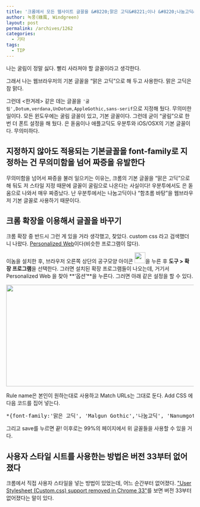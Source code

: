 ```yaml
---
title: '크롬에서 모든 웹사이트 글꼴을 &#8220;맑은 고딕&#8221;이나 &#8220;나눔고딕&#8221;으로 만들기'
author: 녹풍(綠風, Windgreen)
layout: post
permalink: /archives/1262
categories:
  - 기타
tags:
  - TIP
---
```

나는 굴림이 정말 싫다. 빨리 사라져야 할 글꼴이라고 생각한다.

그래서 나는 웹브라우저의 기본 글꼴을 &#8220;맑은 고딕&#8221;으로 해 두고 사용한다. 맑은 고딕은 참 맑다.

그런데 <한겨레> 같은 데는 글꼴을 `'굴림',Dotum,verdana,UnDotum,AppleGothic,sans-serif`으로 지정해 뒀다. 무의미한 일이다. 모든 윈도우에는 굴림 글꼴이 있고, 기본 글꼴이다. 그런데 굳이 &#8220;굴림&#8221;으로 한 번 더 폰트 설정을 해 뒀다. 은 돋움이나 애플고딕도 우분투와 iOS/OSX의 기본 글꼴이다. 무의미하다.

## 지정하지 않아도 적용되는 기본글꼴을 font-family로 지정하는 건 무의미함을 넘어 짜증을 유발한다

무의미함을 넘어서 짜증을 불러 일으키는 이유는, 크롬의 기본 글꼴을 &#8220;맑은 고딕&#8221;으로 해 둬도 저 스타일 지정 때문에 글꼴이 굴림으로 나온다는 사실이다! 우분투에서도 은 돋움으로 나와서 매우 짜증났다. 난 우분투에서는 나눔고딕이나 &#8220;함초롬 바탕&#8221;을 웹브라우저 기본 글꼴로 사용하기 때문이다.

## 크롬 확장을 이용해서 글꼴을 바꾸기

크롬 확장 중 반드시 그런 게 있을 거라 생각했고, 찾았다. custom css 라고 검색했더니 나왔다. [Personalized Web][2]이다(비슷한 프로그램이 많다).

이놈을 설치한 후, 브라우저 오른쪽 상단의 공구모양 아이콘 <img class="alignnone" alt="" src="http://www.google.com/help/hc/images/chrome_toolsmenu.gif" width="29" height="29" />을 누른 후 **도구 > 확장 프로그램**을 선택한다. 그러면 설치된 확장 프로그램들이 나오는데, 거기서 Personalized Web 을 찾아 **&#8216;옵션&#8217;**을 누른다. 그러면 아래 같은 설정을 할 수 있다.

<p style="text-align: center;">
  <img class="aligncenter" alt="" src="http://dl.dropbox.com/u/15546257/blog/mytory/chrome-font/personalized-web.png" width="640" height="273" />
</p>

Rule name은 본인이 원하는대로 사용하고 Match URLs는 그대로 둔다. Add CSS 에 다음 코드를 집어 넣는다.

<pre>*{font-family:'맑은 고딕', 'Malgun Gothic','나눔고딕', 'Nanumgothic','함초롬 바탕', 'HCR Batang','함초롬 돋움', 'HCR Dotum' !important;}</pre>

그리고 save를 누르면 끝! 이후로는 99%의 페이지에서 위 글꼴들을 사용할 수 있을 거다.

## 사용자 스타일 시트를 사용한는 방법은 버전 33부터 없어졌다

크롬에서 직접 사용자 스타일을 넣는 방법이 있었는데, 어느 순간부터 없어졌다. ["User Stylesheet (Custom.css) support removed in Chrome 33"](https://www.reddit.com/r/chrome/comments/1ymfgw/user_stylesheet_customcss_support_removed_in/)를 보면 버전 33부터 없어졌다는 말이 있다. 

 [1]: #comment-749
 [2]: https://chrome.google.com/webstore/detail/plcnnpdmhobdfbponjpedobekiogmbco